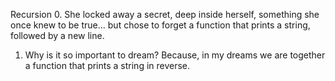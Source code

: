 Recursion
0. She locked away a secret, deep inside herself, something she once knew to be true... but chose to forget
	 a function that prints a string, followed by a new line.
1. Why is it so important to dream? Because, in my dreams we are together
	 a function that prints a string in reverse.
